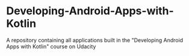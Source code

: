 # Developing-Android-Apps-with-Kotlin
A repository containing all applications built in the "Developing Android Apps with Kotlin" course on Udacity
